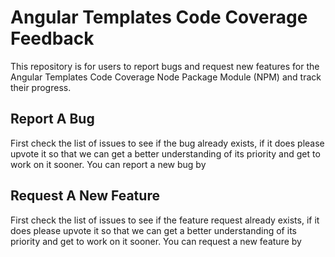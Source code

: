 # Angular Templates Code Coverage Feedback

This repository is for users to report bugs and request new features for the Angular Templates Code Coverage Node Package Module (NPM) and track their progress.

## Report A Bug

First check the list of issues to see if the bug already exists, if it does please upvote it so that we can get a better understanding of its priority and get to work on it sooner. You can report a new bug by

## Request A New Feature

First check the list of issues to see if the feature request already exists, if it does please upvote it so that we can get a better understanding of its priority and get to work on it sooner. You can request a new feature by
